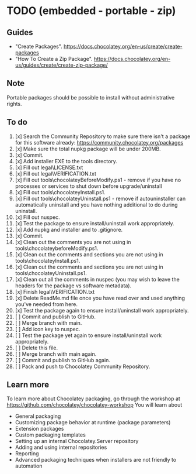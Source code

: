 ﻿# TODO (embedded - portable - zip)

## Guides

- "Create Packages". <https://docs.chocolatey.org/en-us/create/create-packages>
- "How To Create a Zip Package". <https://docs.chocolatey.org/en-us/guides/create/create-zip-package/>

## Note

Portable packages should be possible to install without administrative rights.

## To do

1. [x] Search the Community Repository to make sure there isn't a package for this software already: <https://community.chocolatey.org/packages>
2. [x] Make sure the total nupkg package will be under 200MB.
3. [x] Commit.
4. [x] Add installer EXE to the tools directory.
5. [x] Fill out legal\LICENSE.txt
6. [x] Fill out legal\VERIFICATION.txt
7. [x] Fill out tools\chocolateyBeforeModify.ps1 - remove if you have no processes or services to shut down before upgrade/uninstall
8. [x] Fill out tools\chocolateyInstall.ps1.
9.  [x] Fill out tools\chocolateyUninstall.ps1 - remove if autouninstaller can automatically uninstall and you have nothing additional to do during uninstall.
10. [x] Fill out nuspec.
11. [x] Test the package to ensure install/uninstall work appropriately.
12. [x] Add nupkg and installer and to .gitignore.
13. [x] Commit.
14. [x] Clean out the comments you are not using in tools\chocolateybeforeModify.ps1.
15. [x] Clean out the comments and sections you are not using in tools\chocolateyInstall.ps1.
16. [x] Clean out the comments and sections you are not using in tools\chocolateyUninstall.ps1.
17. [x] Clean out all the comments in nuspec (you may wish to leave the headers for the package vs software metadata).
18. [x] Finish legal\VERIFICATION.txt
19. [x] Delete ReadMe.md file once you have read over and used anything you've needed from here.
20. [x] Test the package again to ensure install/uninstall work appropriately.
21. [ ] Commit and publish to GitHub.
22. [ ] Merge branch with main.
23. [ ] Add icon key to nuspec.
24. [ ] Test the package yet again to ensure install/uninstall work appropriately.
25. [ ] Delete this file.
26. [ ] Merge branch with main again.
27. [ ] Commit and publish to GitHub again.
28. [ ] Pack and push to Chocolatey Community Repository.

## Learn more

To learn more about Chocolatey packaging, go through the workshop at <https://github.com/chocolatey/chocolatey-workshop>
You will learn about

- General packaging
- Customizing package behavior at runtime (package parameters)
- Extension packages
- Custom packaging templates
- Setting up an internal Chocolatey.Server repository
- Adding and using internal repositories
- Reporting
- Advanced packaging techniques when installers are not friendly to automation
